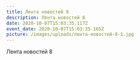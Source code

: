 ```yaml
---
title: Лента новостей 8
description: Лента новостей 8
date: 2020-10-07T15:03:35.117Z
event_date: 2020-10-07T15:03:35.165Z
picture: /images/uploads/лента-новостей-8-1.jpg
---
```

Лента новостей 8